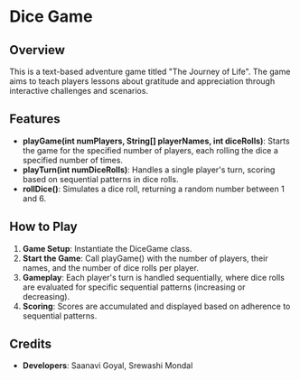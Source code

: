 
# Dice Game

## Overview
This is a text-based adventure game titled "The Journey of Life". The game aims to teach players lessons about gratitude and appreciation through interactive challenges and scenarios.

## Features
- **playGame(int numPlayers, String[] playerNames, int diceRolls)**: Starts the game for the specified number of players, each rolling the dice a specified number of times.
- **playTurn(int numDiceRolls)**: Handles a single player's turn, scoring based on sequential patterns in dice rolls.
- **rollDice()**: Simulates a dice roll, returning a random number between 1 and 6.

## How to Play
1. **Game Setup**: Instantiate the DiceGame class.
2. **Start the Game**: Call playGame() with the number of players, their names, and the number of dice rolls per player.
3. **Gameplay**: Each player's turn is handled sequentially, where dice rolls are evaluated for specific sequential patterns (increasing or decreasing).
4. **Scoring**: Scores are accumulated and displayed based on adherence to sequential patterns.

## Credits
- **Developers**: Saanavi Goyal, Srewashi Mondal
